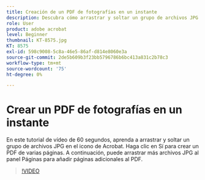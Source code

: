 ```yaml
---
title: Creación de un PDF de fotografías en un instante
description: Descubra cómo arrastrar y soltar un grupo de archivos JPG en el icono de Acrobat para crear un PDF
role: User
product: adobe acrobat
level: Beginner
thumbnail: KT-8575.jpg
KT: 8575
exl-id: 598c9008-5c8a-46e5-86af-d814e8060e3a
source-git-commit: 2de5b609b3f23bb5796786b6bc413a831c2b78c3
workflow-type: tm+mt
source-wordcount: '75'
ht-degree: 0%

---
```


# Crear un PDF de fotografías en un instante

En este tutorial de vídeo de 60 segundos, aprenda a arrastrar y soltar un grupo de archivos JPG en el icono de Acrobat. Haga clic en Sí para crear un PDF de varias páginas. A continuación, puede arrastrar más archivos JPG al panel Páginas para añadir páginas adicionales al PDF.

>[!VIDEO](https://video.tv.adobe.com/v/336365?hidetitle=true)
